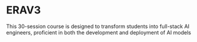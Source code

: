 # ERAV3
This 30-session course is designed to transform students into full-stack AI engineers, proficient in both the development and deployment of AI models
